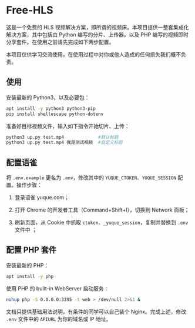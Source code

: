 # Free-HLS

这是一个免费的 HLS 视频解决方案，即所谓的视频床。本项目提供一整套集成化解决方案，其中包括由 Python 编写的分片、上传器。以及 PHP 编写的视频即时分享套件。在使用之前请先完成如下两步配置。

本项目仅供学习交流使用，在使用过程中对你或他人造成的任何损失我们概不负责。



## 使用

安装最新的 Python3，以及必要包：

```bash
apt install -y python3 python3-pip
pip install shellescape python-dotenv
```

准备好目标视频文件，输入如下指令开始切片、上传：

```bash
python3 up.py test.mp4             #默认标题
python3 up.py test.mp4 我是测试视频  #自定义标题
```



## 配置语雀

将 `.env.example` 更名为 `.env`，修改其中的  `YUQUE_CTOKEN`、`YUQUE_SESSION` 配置。操作步骤：

1. 登录语雀 yuque.com；

2. 打开 Chrome 的开发者工具（Command+Shift+I），切换到 Network 面板；
3. 刷新页面，从 Cookie 中抓取 `ctoken`、`_yuque_session`，复制并替换到 `.env` 文件中 ；



## 配置 PHP 套件

安装最新的 PHP：

```bash
apt install -y php
```

使用 PHP 的 built-in WebServer 启动服务：

```bash
nohup php -S 0.0.0.0:3395 -t web > /dev/null 2>&1 &
```

文档只提供基础用法说明，有条件的同学可以自己装个 Nginx。完成上述，修改 `.env` 文件中的 `APIURL` 为你的域名或 IP 地址。

